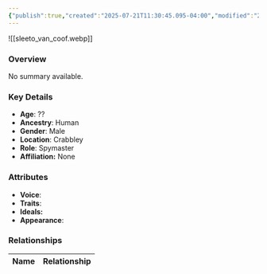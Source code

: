 ```yaml
---
{"publish":true,"created":"2025-07-21T11:30:45.095-04:00","modified":"2025-07-27T17:21:11.242-04:00","published":"2025-07-27T17:21:11.242-04:00","cssclasses":"","Age":"??","Ancestry":"Human","Gender":"Male","Location":["Crabbley"],"Role":["Spymaster"],"Affiliation":["None"],"Appearances":["[[00 -The High Rollers Campaign-]]"]}
---
```



![[sleeto_van_coof.webp]]

### Overview
No summary available.

### Key Details
- **Age**: ??
- **Ancestry**: Human
- **Gender**: Male
- **Location**: Crabbley
- **Role**: Spymaster
- **Affiliation:** None

### Attributes
- **Voice**: 
- **Traits**: 
- **Ideals:** 
- **Appearance**:

### Relationships

| Name  | Relationship |
| ----- | ------------ |

